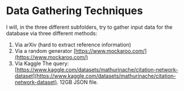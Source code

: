 # Data Gathering Techniques

I will, in the three different subfolders, try to gather input data 
for the database via three different methods:

1. Via arXiv (hard to extract reference information)
2. Via a random generator [https://www.mockaroo.com/](https://www.mockaroo.com/)
3. Via Kaggle The query: [https://www.kaggle.com/datasets/mathurinache/citation-network-dataset](https://www.kaggle.com/datasets/mathurinache/citation-network-dataset). 12GB JSON file.